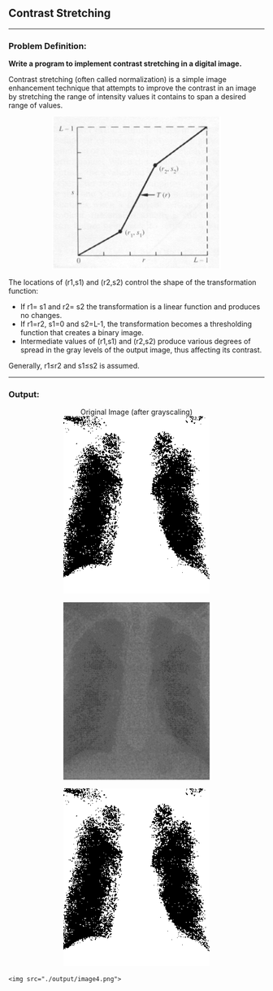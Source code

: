 ## Contrast Stretching

-----------------------------------------
### Problem Definition:
**Write a program to implement contrast stretching in a digital image.**

Contrast stretching (often called normalization) is a simple image enhancement technique that attempts to improve the contrast in an image by stretching the range of intensity values it contains to span a desired range of values.

<p align="center">
    <img height=300px src="./contrast-stretching.png">
</p>

The locations of (r1,s1) and (r2,s2) control the shape of the transformation function:
* If r1= s1 and r2= s2 the transformation is a linear function and produces no changes.
* If r1=r2, s1=0 and s2=L-1, the transformation becomes a thresholding function that creates a binary image.
* Intermediate values of (r1,s1) and (r2,s2) produce various degrees of spread in the gray levels of the output image, thus affecting its contrast.

Generally, r1≤r2 and s1≤s2 is assumed.


------------------------------------------
### Output:

<p align="center">
    Original Image (after grayscaling)
    <img src="./output/image1.png">
</p>

<p align="center">
    <img src="./output/image2.png">
</p>

<p align="center">
    <img src="./output/image3.png">
</p>

<p align="center">
    
    <img src="./output/image4.png">
</p>
